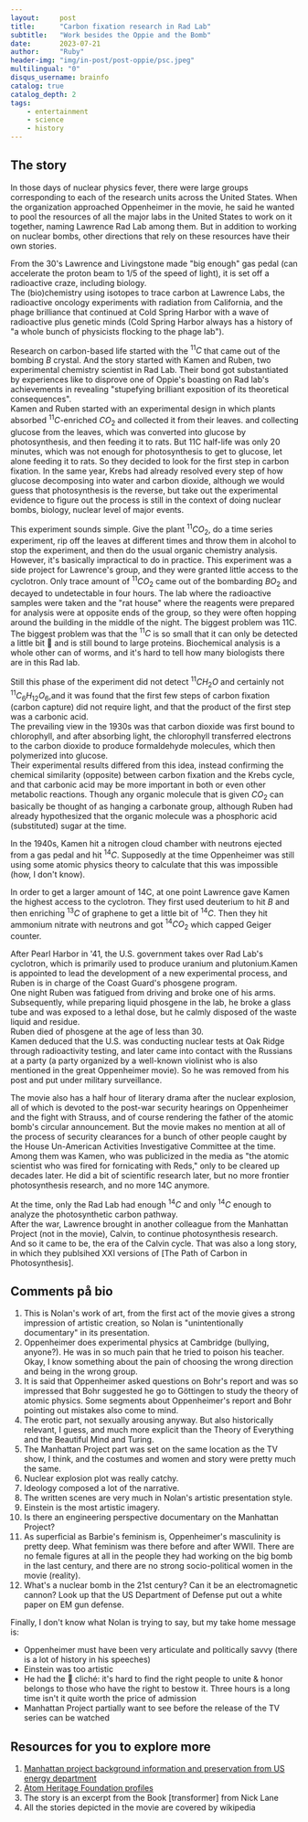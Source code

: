 ```yaml
---
layout:     post
title:      "Carbon fixation research in Rad Lab"
subtitle:   "Work besides the Oppie and the Bomb"
date:       2023-07-21
author:     "Ruby"
header-img: "img/in-post/post-oppie/psc.jpeg"
multilingual: "0"
disqus_username: brainfo
catalog: true
catalog_depth: 2
tags:
    - entertainment
    - science
    - history
---
```


## The story

In those days of nuclear physics fever, there were large groups corresponding to each of the research units across the United States. When the organization approached Oppenheimer in the movie, he said he wanted to pool the resources of all the major labs in the United States to work on it together, naming Lawrence Rad Lab among them.
But in addition to working on nuclear bombs, other directions that rely on these resources have their own stories.  

From the 30's Lawrence and Livingstone made "big enough" gas pedal (can accelerate the proton beam to 1/5 of the speed of light), it is set off a radioactive craze, including biology.  
The (bio)chemistry using isotopes to trace carbon at Lawrence Labs, the radioactive oncology experiments with radiation from California, and the phage brilliance that continued at Cold Spring Harbor with a wave of radioactive plus genetic minds (Cold Spring Harbor always has a history of "a whole bunch of physicists flocking to the phage lab").  

Research on carbon-based life started with the $^11C$ that came out of the bombing $B$ crystal. And the story started with Kamen and Ruben, two experimental chemistry scientist in Rad Lab. Their bond got substantiated by experiences like to disprove one of Oppie's boasting on Rad lab's achievements in revealing "stupefying brilliant exposition of its theoretical consequences".  
Kamen and Ruben started with an experimental design in which plants absorbed $^{11}C$-enriched $CO_2$ and collected it from their leaves.
and collecting glucose from the leaves, which was converted into glucose by photosynthesis, and then feeding it to rats. But 11C
half-life was only 20 minutes, which was not enough for photosynthesis to get to glucose, let alone feeding it to rats. So they decided to look for the first step in carbon fixation.
In the same year, Krebs had already resolved every step of how glucose decomposing into water and carbon dioxide, although we would guess that photosynthesis is the reverse, but take out the experimental evidence to figure out the process is still in the context of doing nuclear bombs, biology, nuclear level of major events.  

This experiment sounds simple. Give the plant $^11CO_2$, do a time series experiment, rip off the leaves at different times and throw them in alcohol to stop the experiment, and then do the usual organic chemistry analysis.  
However, it's basically impractical to do in practice. This experiment was a side project for Lawrence's group, and they were granted little access to the cyclotron.
Only trace amount of $^{11}CO_2$ came out of the bombarding $BO_2$ and decayed to undetectable in four hours.
The lab where the radioactive samples were taken and the "rat house" where the reagents were prepared for analysis were at opposite ends of the group, so they were often hopping around the building in the middle of the night. The biggest problem was 11C. The biggest problem was that the $^{11}C$ is so small that it can only be detected a little bit 🤏 and is still bound to large proteins. Biochemical analysis is a whole other can of worms, and it's hard to tell how many biologists there are in this Rad lab.

Still this phase of the experiment did not detect $^{11}CH_{2}O$
and certainly not $^{11}C_{6}H_{12}O_6$,and it was found that the first few steps of carbon fixation (carbon capture) did not require light, and that the product of the first step was a carbonic acid.  
The prevailing view in the 1930s was that carbon dioxide was first bound to chlorophyll, and after absorbing light, the chlorophyll transferred electrons to the carbon dioxide to produce formaldehyde molecules, which then polymerized into glucose.  
Their experimental results differed from this idea, instead confirming the chemical similarity (opposite) between carbon fixation and the Krebs cycle, and that carbonic acid may be more important in both or even other metabolic reactions. Though any organic molecule that is given $CO_2$ can basically be thought of as hanging a carbonate group, although Ruben had already hypothesized that the organic molecule was a phosphoric acid (substituted) sugar at the time.

In the 1940s, Kamen hit a nitrogen cloud chamber with neutrons ejected from a gas pedal and hit $^{14}C$.
Supposedly at the time Oppenheimer was still using some atomic physics theory to calculate that this was impossible (how, I don't know).  

In order to get a larger amount of 14C, at one point Lawrence gave Kamen the highest access to the cyclotron.
They first used deuterium to hit $B$ and then enriching $^{13}C$
of graphene to get a little bit of $^{14}C$. Then they hit ammonium nitrate with neutrons and got $^{14}CO_2$ which capped Geiger counter.  

After Pearl Harbor in '41, the U.S. government takes over Rad Lab's cyclotron, which is primarily used to produce uranium and plutonium.Kamen is appointed to lead the development of a new experimental process, and Ruben is in charge of the Coast Guard's phosgene program.  
One night Ruben was fatigued from driving and broke one of his arms. Subsequently, while preparing liquid phosgene in the lab, he broke a glass tube and was exposed to a lethal dose, but he calmly disposed of the waste liquid and residue.  
Ruben died of phosgene at the age of less than 30.  
Kamen deduced that the U.S. was conducting nuclear tests at Oak Ridge through radioactivity testing, and later came into contact with the Russians at a party (a party organized by a well-known violinist who is also mentioned in the great Oppenheimer movie). So he was removed from his post and put under military surveillance.  

The movie also has a half hour of literary drama after the nuclear explosion, all of which is devoted to the post-war security hearings on Oppenheimer and the fight with Strauss, and of course rendering the father of the atomic bomb's circular announcement. But the movie makes no mention at all of the process of security clearances for a bunch of other people caught by the House Un-American Activities Investigative Committee at the time. Among them was Kamen, who was publicized in the media as "the atomic scientist who was fired for fornicating with Reds," only to be cleared up decades later. He did a bit of scientific research later, but no more frontier photosynthesis research, and no more 14C
anymore.  

At the time, only the Rad Lab had enough $^{14}C$ and only $^{14}C$
enough to analyze the photosynthetic carbon pathway.  
After the war, Lawrence brought in another colleague from the Manhattan Project (not in the movie), Calvin, to continue photosynthesis research.  
And so it came to be, the era of the Calvin cycle. That was also a long story, in which they publsihed XXI versions of [The Path of Carbon in Photosynthesis].  

## Comments på bio

1. This is Nolan's work of art, from the first act of the movie gives a strong impression of artistic creation, so Nolan is "unintentionally documentary" in its presentation.
2. Oppenheimer does experimental physics at Cambridge (bullying, anyone?). He was in so much pain that he tried to poison his teacher. Okay, I know something about the pain of choosing the wrong direction and being in the wrong group.
3. It is said that Oppenheimer asked questions on Bohr's report and was so impressed that Bohr suggested he go to Göttingen to study the theory of atomic physics. Some segments about Oppenheimer's report and Bohr pointing out mistakes also come to mind.
4. The erotic part, not sexually arousing anyway. But also historically relevant, I guess, and much more explicit than the Theory of Everything and the Beautiful Mind and Turing.
5. The Manhattan Project part was set on the same location as the TV show, I think, and the costumes and women and story were pretty much the same.
6. Nuclear explosion plot was really catchy.
7. Ideology composed a lot of the narrative.
8. The written scenes are very much in Nolan's artistic presentation style.
9. Einstein is the most artistic imagery.
10. Is there an engineering perspective documentary on the Manhattan Project?
11. As superficial as Barbie's feminism is, Oppenheimer's masculinity is pretty deep. What feminism was there before and after WWII. There are no female figures at all in the people they had working on the big bomb in the last century, and there are no strong socio-political women in the movie (reality).
12. What's a nuclear bomb in the 21st century? Can it be an electromagnetic cannon? Look up that the US Department of Defense put out a white paper on EM gun defense.

Finally, I don't know what Nolan is trying to say, but my take home message is:

- Oppenheimer must have been very articulate and politically savvy (there is a lot of history in his speeches)
- Einstein was too artistic
- He had the 🤏 cliché: it's hard to find the right people to unite & honor belongs to those who have the right to bestow it.
Three hours is a long time isn't it quite worth the price of admission
- Manhattan Project partially want to see before the release of the TV series can be watched

## Resources for you to explore more
1. [Manhattan project background information and preservation from US energy department](https://www.energy.gov/lm/manhattan-project-background-information-and-preservation-work)
2. [Atom Heritage Foundation profiles](https://ahf.nuclearmuseum.org/ahf/bios/)
3. The story is an excerpt from the Book [transformer] from Nick Lane
4. All the stories depicted in the movie are covered by wikipedia
